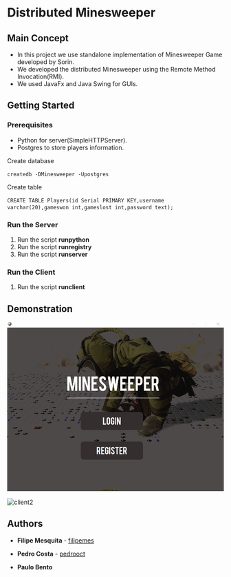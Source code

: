 # Distributed Minesweeper

## Main Concept

* In this project we use standalone implementation of Minesweeper Game developed by Sorin.
* We developed the distributed Minesweeper using the Remote Method Invocation(RMI).
* We used JavaFx and Java Swing for GUIs.

## Getting Started

### Prerequisites

* Python for server(SimpleHTTPServer).
* Postgres to store players information. 

Create database
```
createdb -DMinesweeper -Upostgres
```

Create table
```
CREATE TABLE Players(id Serial PRIMARY KEY,username varchar(20),gameswon int,gameslost int,password text);
```

### Run the Server

1. Run the script **runpython**
2. Run the script **runregistry**
3. Run the script **runserver**

### Run the Client

1. Run the script **runclient**

## Demonstration

![client1](screenshots/client1.gif)

![client2](screenshots/client2.gif)

## Authors

* **Filipe Mesquita** - [filipemes](https://github.com/filipemes)

* **Pedro Costa** - [pedrooct](https://github.com/pedrooct)

* **Paulo Bento**




